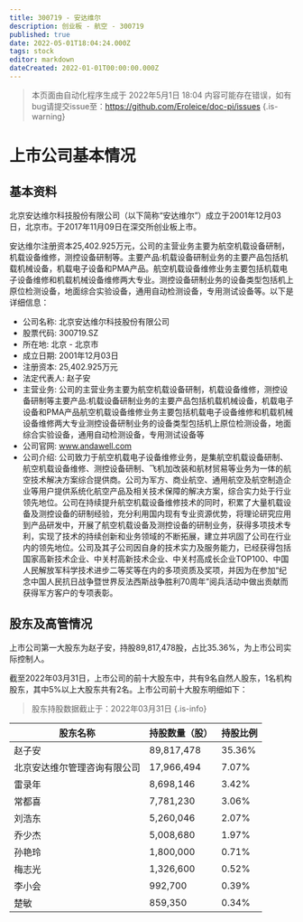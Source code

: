 ```yaml
---
title: 300719 - 安达维尔
description: 创业板 - 航空 - 300719
published: true
date: 2022-05-01T18:04:24.000Z
tags: stock
editor: markdown
dateCreated: 2022-01-01T00:00:00.000Z
---
```


> 本页面由自动化程序生成于 2022年5月1日 18:04
> 内容可能存在错误，如有bug请提交issue至：https://github.com/Eroleice/doc-pi/issues
{.is-warning}

# 上市公司基本情况

## 基本资料

北京安达维尔科技股份有限公司（以下简称“安达维尔”）成立于2001年12月03日，北京市。于2017年11月09日在深交所创业板上市。

安达维尔注册资本25,402.925万元，公司的主营业务主要为航空机载设备研制，机载设备维修，测控设备研制等。主要产品:机载设备研制业务的主要产品包括机载机械设备，机载电子设备和PMA产品。航空机载设备维修业务主要包括机载电子设备维修和机载机械设备维修两大专业。测控设备研制业务的设备类型包括机上原位检测设备，地面综合实验设备，通用自动检测设备，专用测试设备等。以下是详细信息：

- 公司名称: 北京安达维尔科技股份有限公司
- 股票代码: 300719.SZ
- 所在地: 北京 - 北京市
- 成立日期: 2001年12月03日
- 注册资本: 25,402.925万元
- 法定代表人: 赵子安
- 主营业务: 公司的主营业务主要为航空机载设备研制，机载设备维修，测控设备研制等主要产品:机载设备研制业务的主要产品包括机载机械设备，机载电子设备和PMA产品航空机载设备维修业务主要包括机载电子设备维修和机载机械设备维修两大专业测控设备研制业务的设备类型包括机上原位检测设备，地面综合实验设备，通用自动检测设备，专用测试设备等
- 公司官网: www.andawell.com
- 公司介绍: 公司致力于航空机载电子设备维修业务，是集航空机载设备研制、航空机载设备维修、测控设备研制、飞机加改装和航材贸易等业务为一体的航空技术解决方案综合提供商。公司为军方、商业航空、通用航空及航空制造企业等用户提供系统化航空产品及相关技术保障的解决方案，综合实力处于行业领先地位。公司在持续提升航空机载设备维修技术的同时，积累了大量机载设备及测控设备的研制经验，充分利用国内现有专业资源优势，将理论研究应用到产品研发中，开展了航空机载设备及测控设备的研制业务，获得多项技术专利，实现了技术的持续创新和业务领域的不断拓展，建立并巩固了公司在行业内的领先地位。公司及其子公司因自身的技术实力及服务能力，已经获得包括国家高新技术企业、中关村高新技术企业、中关村高成长企业TOP100、中国人民解放军科学技术进步二等奖等在内的多项资质及奖项，并因为在参加“纪念中国人民抗日战争暨世界反法西斯战争胜利70周年”阅兵活动中做出贡献而获得军方客户的专项表彰。


## 股东及高管情况

上市公司第一大股东为赵子安，持股89,817,478股，占比35.36%，为上市公司实际控制人。

截至2022年03月31日，上市公司的前十大股东中，共有9名自然人股东，1名机构股东，其中5%以上大股东共有2名。上市公司前十大股东明细如下：

> 股东持股数据截止于：2022年03月31日
{.is-info}

| 股东名称 | 持股数量（股） | 持股比例 |
| --- | --- | --- |
| 赵子安 | 89,817,478 | 35.36% |
| 北京安达维尔管理咨询有限公司 | 17,966,494 | 7.07% |
| 雷录年 | 8,698,146 | 3.42% |
| 常都喜 | 7,781,230 | 3.06% |
| 刘浩东 | 5,260,046 | 2.07% |
| 乔少杰 | 5,008,680 | 1.97% |
| 孙艳玲 | 1,800,000 | 0.71% |
| 梅志光 | 1,326,600 | 0.52% |
| 李小会 | 992,700 | 0.39% |
| 楚敏 | 859,350 | 0.34% |




